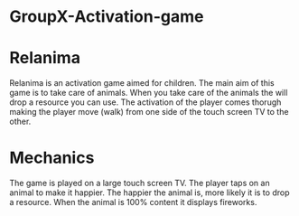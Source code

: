# GroupX-Activation-game

# Relanima
Relanima is an activation game aimed for children. The main aim of this game is to take care of animals. When you take care of the animals the will drop a resource you can use. 
The activation of the player comes thorugh making the player move (walk) from one side of the touch screen TV to the other. 

# Mechanics
The game is played on a large touch screen TV. The player taps on an animal to make it happier. The happier the animal is, more likely it is to drop a resource. When the animal is 100% content it displays fireworks. 
